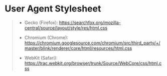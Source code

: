 # User Agent Stylesheet

> - Gecko (Firefox):
>   https://searchfox.org/mozilla-central/source/layout/style/res/html.css
>
> - Chromium (Chrome):
>   https://chromium.googlesource.com/chromium/src/third_party/+/master/blink/renderer/core/html/resources/html.css
>
> - WebKit (Safari):
>   https://trac.webkit.org/browser/trunk/Source/WebCore/css/html.css


